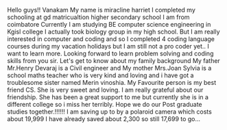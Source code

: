 Hello guys!!
Vanakam
My name is miracline harriet 
I completed my schooling at gd matricualtion higher secondary school
I am from coimbatore
Currently I am studying BE computer science engineering in Kgisl college
I actually took biology group in my high school.
But I am really interested in computer and coding
and so I completed 4 coding language courses during my vacation holidays but I am still not a pro coder yet..
I want to learn more.
Looking forward to learn problem solving  and coding skills from you sir.
Let's get to know about my family background
My father Mr.Henry Devaraj is a Civil engineer and 
My mother Mrs.Joan Sylvia is a school maths teacher who is very kind and loving
and i have got a troublesome sister named Merin vinoshia.
My Favourite person is my best friend CS. She is very sweet and loving. I am really grateful about our friendship.
She has been a great support to me but currently she is in a  different college so i miss her terribly. Hope we do our Post graduate studies together.!!!!!!
I am saving up to by a polaroid camera which costs about 19,999
I have already saved about 2,300 so still 17,699 to go...

